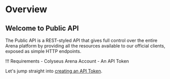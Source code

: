 # Overview

## Welcome to Public API

The Public API is a REST-styled API that gives full control over the entire Arena platform by providing all the resources available to our official clients, exposed as simple HTTP endpoints.

!!! Requirements
    - Colyseus Arena Account
    - An API Token

Let's jump straight into [creating an API Token](./getting-started/create-api-token.md).